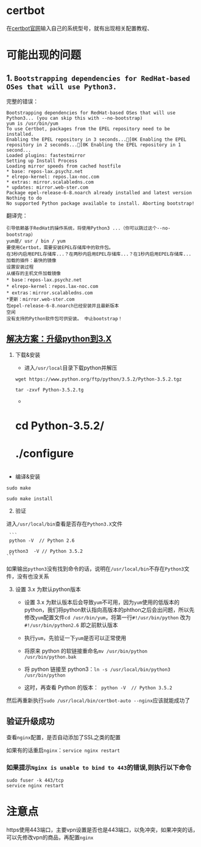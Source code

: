 # certbot

在[certbot官网](https://certbot.eff.org/lets-encrypt/centos6-nginx)输入自己的系统型号，就有出现相关配置教程、

# 可能出现的问题

## 1. `Bootstrapping dependencies for RedHat-based OSes that will use Python3.`


完整的错误：

  ```
Bootstrapping dependencies for RedHat-based OSes that will use Python3... (you can skip this with --no-bootstrap)
yum is /usr/bin/yum
To use Certbot, packages from the EPEL repository need to be installed.
Enabling the EPEL repository in 3 seconds...[0K Enabling the EPEL repository in 2 seconds...[0K Enabling the EPEL repository in 1 second...
Loaded plugins: fastestmirror
Setting up Install Process
Loading mirror speeds from cached hostfile
* base: repos-lax.psychz.net
* elrepo-kernel: repos.lax-noc.com
* extras: mirror.scalabledns.com
* updates: mirror.web-ster.com
Package epel-release-6-8.noarch already installed and latest version
Nothing to do
No supported Python package available to install. Aborting bootstrap!
  ```

翻译完：

```
引导依赖基于RedHat的操作系统，将使用Python3 ...（你可以跳过这个--no-bootstrap）
yum是/ usr / bin / yum
要使用Certbot，需要安装EPEL存储库中的软件包。
在3秒内启用EPEL存储库...？在两秒内启用EPEL存储库...？在1秒内启用EPEL存储库...
加载的插件：最快的镜像
设置安装过程
从缓存的主机文件加载镜像
* base：repos-lax.psychz.net
* elrepo-kernel：repos.lax-noc.com
* extras：mirror.scalabledns.com
*更新：mirror.web-ster.com
包epel-release-6-8.noarch已经安装并且最新版本
空闲
没有支持的Python软件包可供安装。 中止bootstrap！
```

## [解决方案：升级python到3.X](https://zhuanlan.zhihu.com/p/34024112)

1. 下载&安装
    
    - 进入`/usr/local`目录下载python并解压

    ```
    wget https://www.python.org/ftp/python/3.5.2/Python-3.5.2.tgz

    tar -zxvf Python-3.5.2.tg
    ```

   -  ```
     # cd Python-3.5.2/
    # ./configure 
    ```

-  编译&安装

  `sudo make`

  `sudo make install`

2. 验证

  进入`/usr/local/bin`查看是否存在`Python3.X`文件


     ```
     python -V  // Python 2.6

     python3  -V // Python 3.5.2
    ```

  如果输出`python3`没有找到命令的话，说明在`/usr/local/bin`不存在`Python3`文件，没有也没关系


3.  设置 3.x 为默认python版本

    - 设置 3.x 为默认版本后会导致`yum`不可用，因为`yum`使用的低版本的python，我们将python默认指向高版本的phthon之后会出问题，所以先修改`yum`配置文件`cd /usr/bin/yum`，将第一行`#!/usr/bin/python` 改为 `#!/usr/bin/python2.6`  即之前默认版本
    - 执行`yum`，先验证一下`yum`是否可以正常使用

    - 将原来 python 的软链接重命名`mv /usr/bin/python /usr/bin/python.bak`

    - 将 python 链接至 python3：`ln -s /usr/local/bin/python3 /usr/bin/python`

    - 这时，再查看 Python 的版本：` python -V  // Python 3.5.2`

然后再重新执行`sudo /usr/local/bin/certbot-auto --nginx`应该就能成功了

## 验证升级成功

查看`nginx`配置，是否自动添加了SSL之类的配置

如果有的话重启`nginx`：`service nginx restart`

### 如果提示`Nginx is unable to bind to 443`的错误,则执行以下命令

```
sudo fuser -k 443/tcp
service nginx restart

```

# 注意点

https使用443端口，主要vpn设置是否也是443端口，以免冲突，如果冲突的话，可以先修改vpn的商品，再配置`nginx`
